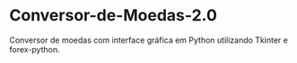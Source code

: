 # Conversor-de-Moedas-2.0
Conversor de moedas com interface gráfica em Python utilizando Tkinter e forex-python.
